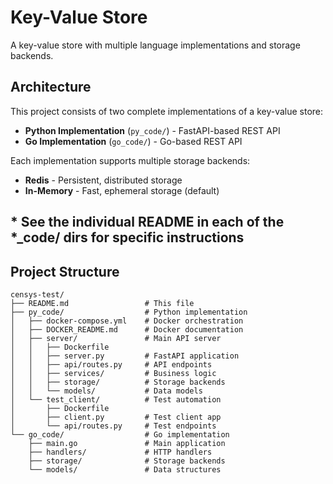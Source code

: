 # Key-Value Store

A key-value store with multiple language implementations and storage backends.

## Architecture

This project consists of two complete implementations of a key-value store:

- **Python Implementation** (`py_code/`) - FastAPI-based REST API
- **Go Implementation** (`go_code/`) - Go-based REST API

Each implementation supports multiple storage backends:
- **Redis** - Persistent, distributed storage
- **In-Memory** - Fast, ephemeral storage (default)

## * See the individual README in each of the *_code/ dirs for specific instructions


## Project Structure

```
censys-test/
├── README.md                 # This file
├── py_code/                  # Python implementation
│   ├── docker-compose.yml    # Docker orchestration
│   ├── DOCKER_README.md      # Docker documentation
│   ├── server/               # Main API server
│   │   ├── Dockerfile
│   │   ├── server.py         # FastAPI application
│   │   ├── api/routes.py     # API endpoints
│   │   ├── services/         # Business logic
│   │   ├── storage/          # Storage backends
│   │   └── models/           # Data models
│   └── test_client/          # Test automation
│       ├── Dockerfile
│       ├── client.py         # Test client app
│       └── api/routes.py     # Test endpoints
└── go_code/                  # Go implementation
    ├── main.go               # Main application
    ├── handlers/             # HTTP handlers
    ├── storage/              # Storage backends
    └── models/               # Data structures
```